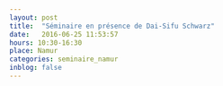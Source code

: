 ```yaml
---
layout: post
title:  "Séminaire en présence de Dai-Sifu Schwarz"
date:   2016-06-25 11:53:57
hours: 10:30-16:30
place: Namur
categories: seminaire_namur
inblog: false
---
```

